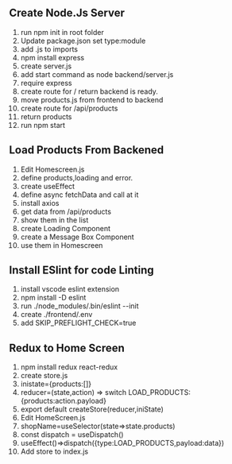 ## Create Node.Js Server

1. run npm init in root folder
2. Update package.json set type:module
3. add .js to imports
4. npm install express
5. create server.js
6. add start command as node backend/server.js
7. require express
8. create route for / return backend is ready.
9. move products.js from frontend to backend
10. create route for /api/products
11. return products
12. run npm start

## Load Products From Backened

1. Edit Homescreen.js
2. define products,loading and error.
3. create useEffect
4. define async fetchData and call at it
5. install axios
6. get data from /api/products
7. show them in the list
8. create Loading Component
9. create a Message Box Component
10. use them in Homescreen

## Install ESlint for code Linting

1. install vscode eslint extension
2. npm install -D eslint
3. run ./node_modules/.bin/eslint --init
4. create ./frontend/.env
5. add SKIP_PREFLIGHT_CHECK=true

## Redux to Home Screen

1. npm install redux react-redux
2. create store.js
3. inistate={products:[]}
4. reducer=(state,action) => switch LOAD_PRODUCTS: {products:action.payload}
5. export default createStore(reducer,iniState)
6. Edit HomeScreen.js
7. shopName=useSelector(state=>state.products)
8. const dispatch = useDispatch()
9. useEffect()=>dispatch({type:LOAD_PRODUCTS,payload:data})
10. Add store to index.js
